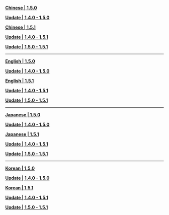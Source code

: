**[Chinese | 1.5.0](https://autopatchhkws.yuanshen.com/client_app/pc_mihoyo/20210428_de80a243f7474c39/Audio_Chinese_1.5.0.zip)**

**[Update | 1.4.0 - 1.5.0](https://autopatchhkws.yuanshen.com/client_app/update/hk4e_global/10/zh-cn_1.4.0_1.5.0_diff_hvg2F3QM.zip)**

**[Chinese | 1.5.1](https://autopatchhkws.yuanshen.com/client_app/pc_mihoyo/20210430_27ad367085356fd4/Audio_Chinese_1.5.1.zip)**

**[Update | 1.4.0 - 1.5.1](https://autopatchhkws.yuanshen.com/client_app/update/hk4e_global/10/zh-cn_1.4.0_1.5.1_diff_hWTvXn2Q.zip)**

**[Update | 1.5.0 - 1.5.1](https://autopatchhkws.yuanshen.com/client_app/update/hk4e_global/10/zh-cn_1.5.0_1.5.1_diff_2heO3D7V.zip)**

----

**[English | 1.5.0](https://autopatchhkws.yuanshen.com/client_app/pc_mihoyo/20210428_de80a243f7474c39/Audio_English(US)_1.5.0.zip)**

**[Update | 1.4.0 - 1.5.0](https://autopatchhkws.yuanshen.com/client_app/update/hk4e_global/10/en-us_1.4.0_1.5.0_diff_KdXT5Pi0.zip)**

**[English | 1.5.1](https://autopatchhkws.yuanshen.com/client_app/pc_mihoyo/20210430_27ad367085356fd4/Audio_English(US)_1.5.1.zip)**

**[Update | 1.4.0 - 1.5.1](https://autopatchhkws.yuanshen.com/client_app/update/hk4e_global/10/en-us_1.4.0_1.5.1_diff_CKgnIUN3.zip)**

**[Update | 1.5.0 - 1.5.1](https://autopatchhkws.yuanshen.com/client_app/update/hk4e_global/10/en-us_1.5.0_1.5.1_diff_Gg3Q5aOK.zip)**

---

**[Japanese | 1.5.0](https://autopatchhkws.yuanshen.com/client_app/pc_mihoyo/20210428_de80a243f7474c39/Audio_Japanese_1.5.0.zip)**

**[Update | 1.4.0 - 1.5.0](https://autopatchhkws.yuanshen.com/client_app/update/hk4e_global/10/ja-jp_1.4.0_1.5.0_diff_hfBOW6ym.zip)**

**[Japanese | 1.5.1](https://autopatchhkws.yuanshen.com/client_app/pc_mihoyo/20210430_27ad367085356fd4/Audio_Japanese_1.5.1.zip)**

**[Update | 1.4.0 - 1.5.1](https://autopatchhkws.yuanshen.com/client_app/update/hk4e_global/10/ja-jp_1.4.0_1.5.1_diff_4sjKQmSG.zip)**

**[Update | 1.5.0 - 1.5.1](https://autopatchhkws.yuanshen.com/client_app/update/hk4e_global/10/ja-jp_1.5.0_1.5.1_diff_P72LxVCa.zip)**

---

**[Korean | 1.5.0](https://autopatchhkws.yuanshen.com/client_app/pc_mihoyo/20210428_de80a243f7474c39/Audio_Chinese_1.5.0.zip)**

**[Update | 1.4.0 - 1.5.0](https://autopatchhkws.yuanshen.com/client_app/update/hk4e_global/10/ko-kr_1.4.0_1.5.0_diff_NcX8UP1L.zip)**

**[Korean | 1.5.1](https://autopatchhkws.yuanshen.com/client_app/pc_mihoyo/20210430_27ad367085356fd4/Audio_Korean_1.5.1.zip)**

**[Update | 1.4.0 - 1.5.1](https://autopatchhkws.yuanshen.com/client_app/update/hk4e_global/10/ko-kr_1.4.0_1.5.1_diff_bsZjWULg.zip)**

**[Update | 1.5.0 - 1.5.1](https://autopatchhkws.yuanshen.com/client_app/update/hk4e_global/10/ko-kr_1.5.0_1.5.1_diff_4wMycdN3.zip)**
